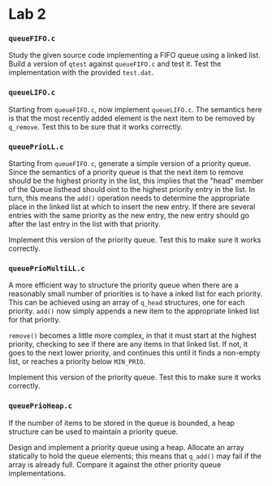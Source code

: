 # Lab 2

### `queueFIFO.c`
Study the given source code implementing a FIFO queue using a linked list. Build a version of `qtest` against `queueFIFO.c` and test it. Test the implementation with the provided `test.dat`.

### `queueLIFO.c`
Starting from `queueFIFO.c`, now implement `queueLIFO.c`. The semantics here is that the most recently added element is the next item to be removed by `q_remove`. Test this to be sure that it works correctly.

### `queuePrioLL.c`
Starting from `queueFIFO.c`, generate a simple version of a priority queue. Since the semantics of a priority queue is that the next item to remove should be the highest priority in the list, this implies that the "head" member of the Queue listhead should oint to the highest priority entry in the list. In turn, this means the `add()` operation needs to determine the appropriate place in the linked list at which to insert the new entry. If there are several entries with the same priority as the new entry, the new entry should go after the last entry in the list with that priority.

Implement this version of the priority queue. Test this to make sure it works correctly.

### `queuePrioMultiLL.c`
A more efficient way to structure the priority queue when there are a reasonably small number of priorities is to have a inked list for each priority. This can be achieved using an array of `q_head` structures, one for each priority. `add()` now simply appends a new item to the appropriate linked list for that priority.

`remove()` becomes a little more complex, in that it must start at the highest priority, checking to see if there are any items in that linked list. If not, it goes to the next lower priority, and continues this until it finds a non-empty list, or reaches a priority below `MIN_PRIO`.

Implement this version of the priority queue. Test this to make sure it works correctly.

### `queuePrioHeap.c`
If the number of items to be stored in the queue is bounded, a heap structure can be used to maintain a priority queue.

Design and implement a priority queue using a heap. Allocate an array statically to hold the queue elements; this means that `q_add()` may fail if the array is already full. Compare it against the other priority queue implementations.